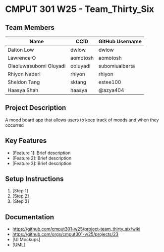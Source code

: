 # CMPUT 301 W25 - Team_Thirty_Six

## Team Members

| Name                   | CCID     | GitHub Username |
|------------------------|----------|-----------------|
| Dalton Low             | dwlow    | dwlow           |
| Lawrence O             | aomotosh | aomotosh        |
| Olaoluwasubomi Oluyadi | ooluyadi | subomiualberta  |
| Rhiyon Naderi          | rhiyon   | rhiyon          |
| Sheldon Tang           | sktang   | estee100        |
| Haasya Shah            | haasya   | @azya404        |

## Project Description

A mood board app that allows users to keep track of moods and when they occurred

## Key Features

- [Feature 1]: Brief description
- [Feature 2]: Brief description
- [Feature 3]: Brief description

## Setup Instructions

1. [Step 1]
2. [Step 2]
3. [Step 3]

## Documentation

- https://github.com/cmput301-w25/project-team_thirty_six/wiki
- https://github.com/orgs/cmput301-w25/projects/23
- [UI Mockups]
- [UML]
